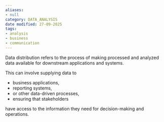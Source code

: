 ```yaml
---
aliases:
- null
category: DATA_ANALYSIS
date modified: 27-09-2025
tags:
- analysis
- business
- communication
---
```

Data distribution refers to the process of making processed and analyzed data available for downstream applications and systems. 

This can involve supplying data to
- business applications, 
- reporting systems, 
- or other data-driven processes, 
- ensuring that stakeholders

have access to the information they need for decision-making and operations.